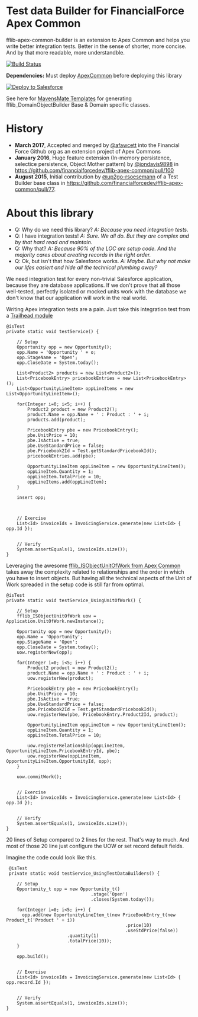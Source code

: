 Test data Builder for FinancialForce Apex Common
================================================
fflib-apex-common-builder is an extension to Apex Common and helps you write better integration tests. Better in the sense of shorter, more concise. And by that more readable, more understandble.
    
[![Build Status](https://travis-ci.org/financialforcedev/fflib-apex-common-builder.svg)](https://travis-ci.org/financialforcedev/fflib-apex-common-builder) 

**Dependencies:** Must deploy [ApexCommon](https://github.com/financialforcedev/fflib-apex-common) before deploying this library

<a href="https://githubsfdeploy.herokuapp.com?owner=financialforcedev&repo=fflib-apex-common">
  <img alt="Deploy to Salesforce"
       src="https://raw.githubusercontent.com/afawcett/githubsfdeploy/master/src/main/webapp/resources/img/deploy.png">
</a>

See here for [MavensMate Templates](https://github.com/joeferraro/MavensMate-Templates/pull/18/files) for generating fflib_DomainObjectBuilder Base & Domain specific classes.

History
=======
- **March 2017**, Accepted and merged by [@afawcett](https://github.com/afawcett) into the Financial Force Github org as an extension project of Apex Commons
- **January 2016**, Huge feature extension (In-memory persistence, selectice persistence, Object Mother pattern) by [@jondavis9898](https://github.com/jondavis9898) in https://github.com/financialforcedev/fflib-apex-common/pull/100 
- **August 2015**, Initial contribution by [@up2go-rsoesemann](https://github.com/up2go-rsoesemann) of a Test Builder base class in  https://github.com/financialforcedev/fflib-apex-common/pull/77.

About this library
==================
- Q: Why do we need this library?  *A: Because you need integration tests.*
- Q: I have integration tests! *A: Sure. We all do. But they are complex and by that hard read and maintain.*
- Q: Why that? *A: Because 90% of the LOC are setup code. And the majority cares about creating records in the right order.*
- Q: Ok, but isn't that how Salesforce works. *A: Maybe. But why not make our lifes easiert and hide all the technical plumbing away?*

We need integration test for every non-trivial Salesforce application, because they are database applications. If we don't prove that all those well-tested, perfectly isolated or mocked units work with the database we don't know that our application will work in the real world.

Writing Apex integration tests are a pain. Just take this integration test from a [Trailhead module](https://trailhead.salesforce.com/modules/apex_patterns_sl/units/apex_patterns_sl_apply_uow_principles)

    @isTest
    private static void testService() {
    
        // Setup
        Opportunity opp = new Opportunity();
        opp.Name = 'Opportunity ' + o;
        opp.StageName = 'Open';
        opp.CloseDate = System.today();

        List<Product2> products = new List<Product2>();
        List<PricebookEntry> pricebookEntries = new List<PricebookEntry>();
        List<OpportunityLineItem> oppLineItems = new List<OpportunityLineItem>();
        
        for(Integer i=0; i<5; i++) {                       
            Product2 product = new Product2();
            product.Name = opp.Name + ' : Product : ' + i;
            products.add(product);

            PricebookEntry pbe = new PricebookEntry();
            pbe.UnitPrice = 10;
            pbe.IsActive = true;
            pbe.UseStandardPrice = false;
            pbe.Pricebook2Id = Test.getStandardPricebookId();
            pricebookEntries.add(pbe);

            OpportunityLineItem oppLineItem = new OpportunityLineItem();
            oppLineItem.Quantity = 1;
            oppLineItem.TotalPrice = 10;
            oppLineItems.add(oppLineItem);
        }
        
        insert opp;



        // Exercise
        List<Id> invoiceIds = InvoicingService.generate(new List<Id> { opp.Id });


        // Verify
        System.assertEquals(1, invoiceIds.size());
    }

Leveraging the awesome [fflib_ISObjectUnitOfWork from Apex Common](https://github.com/financialforcedev/fflib-apex-common/blob/master/fflib/src/classes/fflib_SObjectUnitOfWork.cls) takes away the complexity related to relationships and the order in which you have to insert objects. But having all the technical aspects of the Unit of Work spreaded in the setup code is still far from optimal.

    @isTest
    private static void testService_UsingUnitOfWork() {
    
        // Setup
        fflib_ISObjectUnitOfWork uow = Application.UnitOfWork.newInstance();
        
        Opportunity opp = new Opportunity();
        opp.Name = 'Opportunity';
        opp.StageName = 'Open';
        opp.CloseDate = System.today();
        uow.registerNew(opp);     
        
        for(Integer i=0; i<5; i++) {                       
            Product2 product = new Product2();
            product.Name = opp.Name + ' : Product : ' + i;
            uow.registerNew(product);  
            
            PricebookEntry pbe = new PricebookEntry();
            pbe.UnitPrice = 10;
            pbe.IsActive = true;
            pbe.UseStandardPrice = false;
            pbe.Pricebook2Id = Test.getStandardPricebookId();
            uow.registerNew(pbe, PricebookEntry.Product2Id, product);       
            
            OpportunityLineItem oppLineItem = new OpportunityLineItem();
            oppLineItem.Quantity = 1;
            oppLineItem.TotalPrice = 10;
            
            uow.registerRelationship(oppLineItem, OpportunityLineItem.PricebookEntryId, pbe);
            uow.registerNew(oppLineItem, OpportunityLineItem.OpportunityId, opp);
        }
        
        uow.commitWork();


        // Exercise
        List<Id> invoiceIds = InvoicingService.generate(new List<Id> { opp.Id });


        // Verify
        System.assertEquals(1, invoiceIds.size());
    }
    
 20 lines of Setup compared to 2 lines for the rest. That's way to much. And most of those 20 line just configure the UOW or set record default fields. 
 
 Imagine the code could look like this.
 
     @isTest
     private static void testService_UsingTestDataBuilders() {
        
        // Setup
        Opportunity_t opp = new Opportunity_t()
                                    .stage('Open')
                                    .closes(System.today());
        
        for(Integer i=0; i<5; i++) {
          opp.add(new OpportunityLineItem_t(new PriceBookEntry_t(new Product_t('Product ' + i))
                                                 .price(10)
                                                 .useStdPrice(false))
                           .quantity(1)
                           .totalPrice(10));
        }
            
        opp.build(); 
    

        // Exercise
        List<Id> invoiceIds = InvoicingService.generate(new List<Id> { opp.record.Id });

        
        // Verify
        System.assertEquals(1, invoiceIds.size());
    }
 
